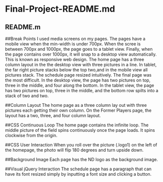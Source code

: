 Final-Project-README.md
=======================

README.m
--------

##Break Points
I used media screens on my pages. The pages have a mobile view when the min-width is 
under 700px. When the scree is between 700px and 1000px, the page goes to a tablet view. Finally, when the page contains 
over 1000px, it will snap to a desktop view automatically. This is known as responsive web design. The home page has a 
three column layout in the the desktop view with three pictures in a line. In tablet, the far right picture stacks 
below the top two,and in the mobile view all pictures stack. The schedule page resized intuitively. The final page was the most
difficult. In the desktop view, the page has two pictures on top, three in the middle, and four along the bottom.
In the tablet view, the page has two pictures on top, three in the middle, and the bottom row spilts into a stack 
of two and two.

##Column Layout
The home page as a three column lay out with three pictures each getting their own column. On the Former Players page,
the layout has a two, three, and four column layout.

##CSS Continuous Loop
The home page contains the infinite loop.  The middle picture of the field spins continuously once the page 
loads. It spins clockwise from the origin. 

##CSS User Interaction
When you roll over the picture (.logo1) on the left of the homepage, the photo will flip 180 degrees and turn 
upside down.

##Background Image
Each page has the ND logo as the background image. 

##Visual jQuery Interaction
The schedule page has a paragraph that can have its font resized simply by inputting a font size and clicking a
button. 

